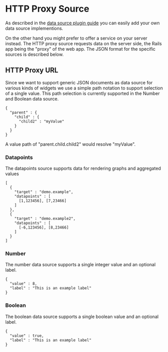 # HTTP Proxy Source

As described in the [data source plugin guide](SOURCE_PLUGINS.markdown) you can easily add your own data source implementions.

On the other hand you might prefer to offer a service on your server instead. 
The HTTP proxy source requests data on the server side, the Rails app being the "proxy" of the web app. 
The JSON format for the specific sources is described below.

## HTTP Proxy URL
Since we want to support generic JSON documents as data source for various kinds of widgets we use a simple path notation 
to support selection of a single value. This path selection is currently supported in the Number and Boolean data source.

    {
      "parent" : {
        "child" : {
          "child2" : "myValue"
        }
      }
    }

A value path of "parent.child.child2" would resolve "myValue".

### Datapoints
The datapoints source supports data for rendering graphs and aggregated values

    [
      {
        "target" : "demo.example",
        "datapoints" : [
          [1,123456], [7,23466]
        ]
      },
      {
        "target" : "demo.example2",
        "datapoints" : [
          [-6,123456], [8,23466]
        ]
      }
    ]

### Number
The number data source supports a single integer value and an optional label.

    {
      "value" : 8,
      "label" : "This is an example label"
    }

### Boolean
The boolean data source supports a single boolean value and an optional label.

    {
      "value" : true,
      "label" : "This is an example label"
    }
